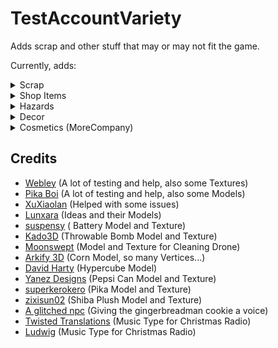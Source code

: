 # TestAccountVariety

Adds scrap and other stuff that may or may not fit the game.

Currently, adds:

<details>
<summary>Scrap</summary>

- Throwable Cube
- Yippee
- Ship Toy
- Webley Pyramid
- Pikachu
- Lunx Painting
- Alexandria Doll (Lunxara)
- Pepsi Can
- Toy Car
- Corn
- [Cleaning Drone Toy (Moonswept)](https://thunderstore.io/c/lethal-company/p/MoonsweptTeam/Moonswept/)
- Door ([Door Breach](https://thunderstore.io/c/lethal-company/p/TestAccount666/DoorBreach/))
- Shiba Plush
- Battery
- Dice
- Monitor
- Colored throwable cubes
- Hypercube
- Light Switch
- Evil Yippee
- Christmas Radio
- Cookies

</details>

<details>
<summary>Shop Items</summary>

- Telepad
- Firework Rocket

</details>

<details>
<summary>Hazards</summary>

- Propulsion Mine
- Gift Mimic
- Prison Mine
- Laser Emitter

</details>

<details>
<summary>Decor</summary>

- Stone

</details>

<details>
<summary>Cosmetics (MoreCompany)</summary>

- Shoulder Cube
- Cube Head
- Ship Hat
- Pikachu Hat

</details>

## Credits

- [Webley](https://thunderstore.io/c/lethal-company/p/Magic_Wesley/) (A lot of testing and help, also some Textures)
- [Pika Boi](https://thunderstore.io/c/lethal-company/p/s1ckboy/) (A lot of testing and help, also some Models)
- [XuXiaolan](https://thunderstore.io/c/lethal-company/p/XuXiaolan/) (Helped with some issues)
- [Lunxara](https://thunderstore.io/c/lethal-company/p/Lunxara/) (Ideas and their Models)
- [suspensy](https://sketchfab.com/3d-models/zenitco-klesch-2p-laser-flashlight-c92e0a1bd8c64ab98d39f4e494045460) (
  Battery Model and Texture)
- [Kado3D](https://sketchfab.com/3d-models/bomb-fe701b8dac9f4f048897efc30ba83c9c) (Throwable Bomb Model and Texture)
- [Moonswept](https://thunderstore.io/c/lethal-company/p/MoonsweptTeam/Moonswept/) (Model and Texture for Cleaning
  Drone)
- [Arkify 3D](https://sketchfab.com/3d-models/decorative-corn-3d-scan-3d6b09c1a2e243dd9fd27240d252eb31) (Corn Model, so
  many Vertices...)
- [David Harty](https://sketchfab.com/3d-models/hypercube-33daca10cb7f42e084cfd7c81f613b94) (Hypercube Model)
- [Yanez Designs](https://sketchfab.com/3d-models/pepsi-can-76262ad4b5544dc9bec5d715001c8ded) (Pepsi Can Model and
  Texture)
- [superkerokero](https://sketchfab.com/3d-models/pikachu-voxel-art-997ad74b44014cc59900d794da996fd7) (Pika Model and
  Texture)
- [zixisun02](https://sketchfab.com/3d-models/shiba-faef9fe5ace445e7b2989d1c1ece361c) (Shiba Plush Model and Texture)
- [A glitched npc](https://www.twitch.tv/a_glitched_npc) (Giving the gingerbreadman cookie a voice)
- [Twisted Translations](https://www.youtube.com/@twistedtranslations) (Music Type for Christmas Radio)
- [Ludwig](https://www.youtube.com/watch?v=TtY9eRayseg&ab_channel=Ludwig) (Music Type for Christmas Radio)